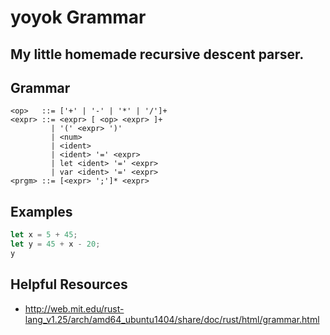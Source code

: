 # yoyok Grammar

## My little homemade recursive descent parser.

## Grammar

```bnf
<op>   ::= ['+' | '-' | '*' | '/']+
<expr> ::= <expr> [ <op> <expr> ]+
         | '(' <expr> ')'
         | <num>
         | <ident>
         | <ident> '=' <expr>
         | let <ident> '=' <expr>
         | var <ident> '=' <expr>
<prgm> ::= [<expr> ';']* <expr>
```

## Examples

```rust
let x = 5 + 45;
let y = 45 + x - 20;
y
```

## Helpful Resources

- http://web.mit.edu/rust-lang_v1.25/arch/amd64_ubuntu1404/share/doc/rust/html/grammar.html
